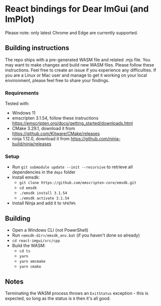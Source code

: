 # React bindings for Dear ImGui (and ImPlot)

Please note: only latest Chrome and Edge are currently supported.

## Building instructions

The repo ships with a pre-generated WASM file and related .mjs file. You may want to make changes and build new WASM files. Please follow these instructions. Feel free to create an issue if you experience any difficulties. If you are a Linux or Mac user and manage to get it working on your local environment, please feel free to share your findings.

### Requirements

Tested with:

-   Windows 11
-   emscripten 3.1.54, follow these instructions https://emscripten.org/docs/getting_started/downloads.html
-   CMake 3.29.1, download it from https://github.com/Kitware/CMake/releases
-   ninja 1.12.0, download it from https://github.com/ninja-build/ninja/releases

### Setup

-   Run `git submodule update --init --recursive` to retrieve all dependencies in the `deps` folder
-   Install emsdk:
    - `git clone https://github.com/emscripten-core/emsdk.git`
    - `cd emsdk`
    - `./emsdk install 3.1.54`
    - `./emsdk activate 3.1.54`
-   Install Ninja and add it to `%PATH%`


## Building

-   Open a Windows CLI (not PowerShell)
-   Run `<emsdk-dir>/emsdk_env.bat` (if you haven't done so already)
-   `cd react-imgui/src/cpp`
-   Build the WASM:
    -   `cd ts`
    -   `yarn`
    -   `yarn emcmake`
    -   `yarn cmake`

## Notes

Terminating the WASM process throws an `ExitStatus` exception - this is expected, so long as the status is `0` then it's all good.
